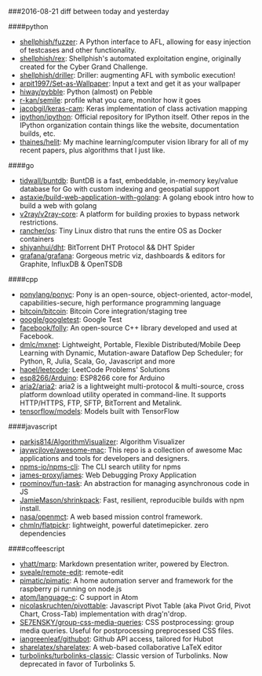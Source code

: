 ###2016-08-21
diff between today and yesterday

####python
* [shellphish/fuzzer](https://github.com/shellphish/fuzzer): A Python interface to AFL, allowing for easy injection of testcases and other functionality.
* [shellphish/rex](https://github.com/shellphish/rex): Shellphish's automated exploitation engine, originally created for the Cyber Grand Challenge.
* [shellphish/driller](https://github.com/shellphish/driller): Driller: augmenting AFL with symbolic execution!
* [arpit1997/Set-as-Wallpaper](https://github.com/arpit1997/Set-as-Wallpaper): Input a text and get it as your wallpaper
* [hiway/pybble](https://github.com/hiway/pybble): Python (almost) on Pebble
* [r-kan/semile](https://github.com/r-kan/semile): profile what you care, monitor how it goes
* [jacobgil/keras-cam](https://github.com/jacobgil/keras-cam): Keras implementation of class activation mapping
* [ipython/ipython](https://github.com/ipython/ipython): Official repository for IPython itself. Other repos in the IPython organization contain things like the website, documentation builds, etc.
* [thaines/helit](https://github.com/thaines/helit): My machine learning/computer vision library for all of my recent papers, plus algorithms that I just like.

####go
* [tidwall/buntdb](https://github.com/tidwall/buntdb): BuntDB is a fast, embeddable, in-memory key/value database for Go with custom indexing and geospatial support
* [astaxie/build-web-application-with-golang](https://github.com/astaxie/build-web-application-with-golang): A golang ebook intro how to build a web with golang
* [v2ray/v2ray-core](https://github.com/v2ray/v2ray-core): A platform for building proxies to bypass network restrictions.
* [rancher/os](https://github.com/rancher/os): Tiny Linux distro that runs the entire OS as Docker containers
* [shiyanhui/dht](https://github.com/shiyanhui/dht): BitTorrent DHT Protocol && DHT Spider
* [grafana/grafana](https://github.com/grafana/grafana): Gorgeous metric viz, dashboards & editors for Graphite, InfluxDB & OpenTSDB

####cpp
* [ponylang/ponyc](https://github.com/ponylang/ponyc): Pony is an open-source, object-oriented, actor-model, capabilities-secure, high performance programming language
* [bitcoin/bitcoin](https://github.com/bitcoin/bitcoin): Bitcoin Core integration/staging tree
* [google/googletest](https://github.com/google/googletest): Google Test
* [facebook/folly](https://github.com/facebook/folly): An open-source C++ library developed and used at Facebook.
* [dmlc/mxnet](https://github.com/dmlc/mxnet): Lightweight, Portable, Flexible Distributed/Mobile Deep Learning with Dynamic, Mutation-aware Dataflow Dep Scheduler; for Python, R, Julia, Scala, Go, Javascript and more
* [haoel/leetcode](https://github.com/haoel/leetcode): LeetCode Problems' Solutions
* [esp8266/Arduino](https://github.com/esp8266/Arduino): ESP8266 core for Arduino
* [aria2/aria2](https://github.com/aria2/aria2): aria2 is a lightweight multi-protocol & multi-source, cross platform download utility operated in command-line. It supports HTTP/HTTPS, FTP, SFTP, BitTorrent and Metalink.
* [tensorflow/models](https://github.com/tensorflow/models): Models built with TensorFlow

####javascript
* [parkjs814/AlgorithmVisualizer](https://github.com/parkjs814/AlgorithmVisualizer): Algorithm Visualizer
* [jaywcjlove/awesome-mac](https://github.com/jaywcjlove/awesome-mac):  This repo is a collection of awesome Mac applications and tools for developers and designers.
* [npms-io/npms-cli](https://github.com/npms-io/npms-cli): The CLI search utility for npms
* [james-proxy/james](https://github.com/james-proxy/james): Web Debugging Proxy Application
* [rpominov/fun-task](https://github.com/rpominov/fun-task): An abstraction for managing asynchronous code in JS
* [JamieMason/shrinkpack](https://github.com/JamieMason/shrinkpack): Fast, resilient, reproducible builds with npm install.
* [nasa/openmct](https://github.com/nasa/openmct): A web based mission control framework.
* [chmln/flatpickr](https://github.com/chmln/flatpickr): lightweight, powerful datetimepicker. zero dependencies

####coffeescript
* [yhatt/marp](https://github.com/yhatt/marp): Markdown presentation writer, powered by Electron.
* [sveale/remote-edit](https://github.com/sveale/remote-edit): remote-edit
* [pimatic/pimatic](https://github.com/pimatic/pimatic): A home automation server and framework for the raspberry pi running on node.js
* [atom/language-c](https://github.com/atom/language-c): C support in Atom
* [nicolaskruchten/pivottable](https://github.com/nicolaskruchten/pivottable): Javascript Pivot Table (aka Pivot Grid, Pivot Chart, Cross-Tab) implementation with drag'n'drop.
* [SE7ENSKY/group-css-media-queries](https://github.com/SE7ENSKY/group-css-media-queries): CSS postprocessing: group media queries. Useful for postprocessing preprocessed CSS files.
* [iangreenleaf/githubot](https://github.com/iangreenleaf/githubot): Github API access, tailored for Hubot
* [sharelatex/sharelatex](https://github.com/sharelatex/sharelatex): A web-based collaborative LaTeX editor
* [turbolinks/turbolinks-classic](https://github.com/turbolinks/turbolinks-classic): Classic version of Turbolinks. Now deprecated in favor of Turbolinks 5.
